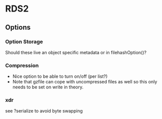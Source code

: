 # RDS2

## Options
### Option Storage
Should these live an object specific metadata or in filehashOption()?
### Compression
  * Nice option to be able to turn on/off (per list?)
  * Note that gzfile can cope with uncompressed files as well so this only
    needs to be set on write in theory.

### xdr
see ?serialize
to avoid byte swapping


